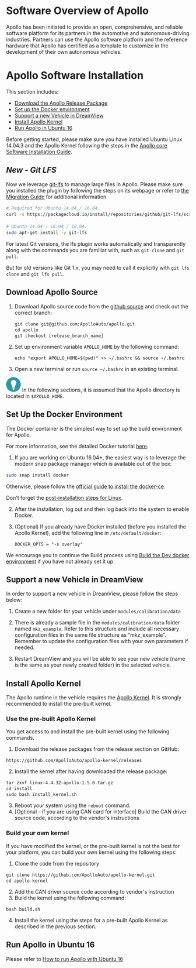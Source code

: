 # Software Overview of Apollo

Apollo has been initiated to provide an open, comprehensive, and reliable software platform for its partners in the automotive and autonomous-driving industries. Partners can use the Apollo software platform and the reference hardware that Apollo has certified as a template to customize in the development of their own autonomous vehicles.

# Apollo Software Installation

This section includes:

- [Download the Apollo Release Package](#download-apollo-source)
- [Set up the Docker environment](#Set-up-the-Docker-environment)
- [Support a new Vehicle in DreamView](#Support-a-new-Vehicle-in-DreamView)
- [Install Apollo Kernel](#Install-apollo-kernel)
- [Run Apollo in Ubuntu 16](#Run-Apollo-in-Ubuntu-16)

Before getting started, please make sure you have installed Ubuntu Linux 14.04.3 and the Apollo Kernel following the steps in the [Apollo core Software Installation Guide](https://github.com/ApolloAuto/apollo/blob/master/docs/quickstart/apollo_1_0_hardware_system_installation_guide.md#installing-the-software-for-the-ipc).

## *New - Git LFS*

Now we leverage [git-lfs](https://git-lfs.github.com) to manage large files in
Apollo. Please make sure you installed the plugin by following the steps on its webpage or refer to [the Migration Guide](https://github.com/ApolloAuto/apollo/blob/master/docs/howto/how_to_migrate_to_the_updated_apollo_master_from_old_versions.md) for additional information

```bash
# Required for Ubuntu 14.04 / 16.04.
curl -s https://packagecloud.io/install/repositories/github/git-lfs/script.deb.sh | sudo bash

# Ubuntu 14.04 / 16.04 / 18.04.
sudo apt-get install -y git-lfs
```

For latest Git versions, the lfs plugin works automatically and transparently
along with the commands you are familiar with, such as `git clone` and `git pull`.

But for old versions like Git 1.x, you may need to call it explicitly with
`git lfs clone` and `git lfs pull`.

## Download Apollo Source

1. Download Apollo source code from the [github source](https://github.com/ApolloAuto/apollo/) and check out the correct branch:

    ```
    git clone git@github.com:ApolloAuto/apollo.git
    cd apollo
    git checkout [release_branch_name]
    ```

2. Set up environment variable `APOLLO_HOME` by the following command:

    ```
    echo "export APOLLO_HOME=$(pwd)" >> ~/.bashrc && source ~/.bashrc
    ```

3. Open a new terminal or run `source ~/.bashrc` in an existing terminal.


![tip](images/tip_icon.png) In the following sections, it is assumed that the Apollo directory is located in  `$APOLLO_HOME`.

## Set Up the Docker Environment

The Docker container is the simplest way to set up the build environment for Apollo.

For more information, see the detailed Docker tutorial [here](https://docs.docker.com/).

1. If you are working on Ubuntu 16.04+, the easiest way is to leverage the
modern snap package manager which is available out of the box:

```bash
sudo snap install docker
```

Otherwise, please follow the
[official guide to install the docker-ce](https://docs.docker.com/install/linux/docker-ce/ubuntu).

Don't forget the
[post-installation steps for Linux](https://docs.docker.com/install/linux/linux-postinstall).

2. After the installation, log out and then log back into the system to enable Docker.

3. (Optional) If you already have Docker installed (before you installed the Apollo Kernel), add the following line in `/etc/default/docker`:

    ```
    DOCKER_OPTS = "-s overlay"
    ```

We encourage you to continue the Build process using [Build the Dev docker environment](https://github.com/ApolloAuto/apollo/blob/master/docs/howto/how_to_build_and_release.md#build_release) if you have not already set it up.

## Support a new Vehicle in DreamView

In order to support a new vehicle in DreamView, please follow the steps below:

1. Create a new folder for your vehicle under `modules/calibration/data`

2. There is already a sample file in the `modules/calibration/data` folder named `mkz_example`. Refer to this structure and include all necessary configuration files in the same file structure as “mkz_example”. Remember to update the configuration files with your own parameters if needed. 

3. Restart DreamView and you will be able to see your new vehicle (name is the same as your newly created folder) in the selected vehicle.

## Install Apollo Kernel

The Apollo runtime in the vehicle requires the [Apollo Kernel](https://github.com/ApolloAuto/apollo-kernel). It is strongly recommended to install the pre-built kernel.

### Use the pre-built Apollo Kernel

You get access to and install the pre-built kernel using the following commands.

1. Download the release packages from the release section on GitHub:

```
https://github.com/ApolloAuto/apollo-kernel/releases
```

2. Install the kernel after having downloaded the release package:

```
tar zxvf linux-4.4.32-apollo-1.5.0.tar.gz
cd install
sudo bash install_kernel.sh
```

3. Reboot your system using the `reboot` command.
4. [Optional - if you are using CAN card for interface] Build the CAN driver source code, according to the vendor's instructions

### Build your own kernel

If you have modified the kernel, or the pre-built kernel is not the best for your platform, you can build your own kernel using the following steps:

1. Clone the code from the repository

```
git clone https://github.com/ApolloAuto/apollo-kernel.git
cd apollo-kernel
```

2. Add the CAN driver source code according to vendor's instruction
3. Build the kernel using the following command:

```
bash build.sh
```

4. Install the kernel using the steps for a pre-built Apollo Kernel as described in the previous section.

## Run Apollo in Ubuntu 16

Please refer to
[How to run Apollo with Ubuntu 16](https://github.com/ApolloAuto/apollo/blob/master/docs/howto/how_to_run_apollo_2.5_with_ubuntu16.md)
